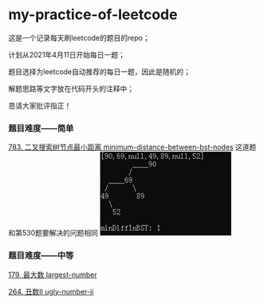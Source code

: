 # my-practice-of-leetcode

这是一个记录每天刷leetcode的题目的repo；

计划从2021年4月11日开始每日一题；

题目选择为leetcode自动推荐的每日一题，因此是随机的；

解题思路等文字放在代码开头的注释中；

恳请大家批评指正！


### 题目难度——简单

[783. 二叉搜索树节点最小距离 minimum-distance-between-bst-nodes](https://github.com/honeysuckcle/my-practice-of-leetcode/blob/main/783%20%E4%BA%8C%E5%8F%89%E6%90%9C%E7%B4%A2%E6%A0%91%E8%8A%82%E7%82%B9%E6%9C%80%E5%B0%8F%E8%B7%9D%E7%A6%BB%20AC.cpp)
这道题和第530题要解决的问题相同
![](pic/783.png)


### 题目难度——中等

[179. 最大数 largest-number](https://github.com/honeysuckcle/my-practice-of-leetcode/blob/main/179%20%E6%9C%80%E5%A4%A7%E6%95%B0%20AC.cpp)

[264. 丑数Ⅱ ugly-number-ii](https://github.com/honeysuckcle/my-practice-of-leetcode/blob/main/264%20%E4%B8%91%E6%95%B02%20AC.cpp)

